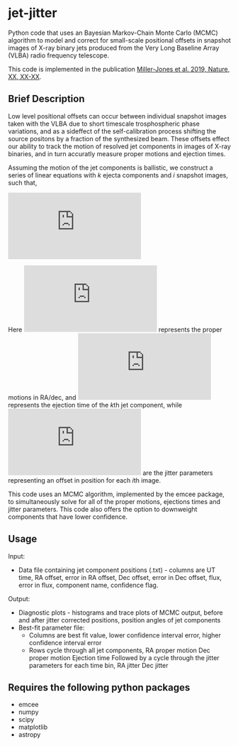 # jet-jitter
Python code that uses an Bayesian Markov-Chain Monte Carlo (MCMC) algorithm to model and correct for small-scale positional offsets in snapshot images of X-ray binary jets produced from the Very Long Baseline Array (VLBA) radio frequency telescope.

This code is implemented in the publication [Miller-Jones et al. 2019, Nature, XX, XX-XX]().

## Brief Description
Low level positional offsets can occur between individual snapshot images taken with the VLBA due to short timescale trosphospheric phase variations, and as a sideffect of the self-calibration process shifting the source positons by a fraction of the synthesized beam. These offsets effect our ability to track the motion of resolved jet components in images of X-ray binaries, and in turn accuratly measure proper motions and ejection times.

Assuming the motion of the jet components is ballistic, we construct a series of linear equations with *k* ejecta components and *i* snapshot images, such that,

![equation](https://latex.codecogs.com/gif.latex?%5Cbegin%7Balign%7D%5Cnonumber%20%7B%5Crm%20RA%7D_%7Bik%7D%26%3D%5Cmu_%7B%7B%5Crm%20ra%7D%2Ck%7D%28t_i-t_%7B%7B%5Crm%20ej%7D%2Ck%7D%29&plus;J_%7B%7B%5Crm%20ra%7D%2Ci%7D%2C%5C%5C%5Cnonumber%20%26%5C%2C%5C%2C%5C%2C%5C%2C%5C%2C%5C%2C%5C%2C%5C%2C%5C%2C%5C%2C%5C%2C%5C%2C%5C%2C%5C%2C%5C%2C%5C%2C%5C%2C%5C%2C%5C%2C%5C%2C%7B%5Crm%20and%7D%5C%5C%5Cnonumber%20%7B%5Crm%20Dec%7D_%7Bik%7D%26%3D%5Cmu_%7B%7B%5Crm%20dec%7D%2Ck%7D%28t_i-t_%7B%7B%5Crm%20ej%7D%2Ck%7D%29&plus;J_%7B%7B%5Crm%20dec%7D%2Ci%7D.%5C%5C%5Cnonumber%20%5Cend%7Balign%7D)

Here ![equation](https://latex.codecogs.com/gif.latex?%5Cmu_%7B%7B%5Crm%20ra/dec%7D%2Ck%7D) represents the proper motions in RA/dec, and ![equation](https://latex.codecogs.com/gif.latex?t_%7B%7B%5Crm%20ej%7D%2Ck%7D) represents the ejection time of the *k*th jet component, while ![equation](https://latex.codecogs.com/gif.latex?J_%7B%7B%5Crm%20ra/dec%7D%2Ci%7D) are the jitter parameters representing an offset in position for each *i*th image.

This code uses an MCMC algorithm, implemented by the emcee package, to simultaneously solve for all of the proper motions, ejections times and jitter parameters. This code also offers the option to downweight components that have lower confidence.

## Usage
Input: 
* Data file containing jet component positions (.txt) - columns are UT time, RA offset, error in RA offset, Dec offset, error in Dec offset, flux, error in flux, component name, confidence flag.

Output:
* Diagnostic plots - histograms and trace plots of MCMC output, before and after jitter corrected positions, position angles of jet components
* Best-fit parameter file:
  * Columns are best fit value, lower confidence interval error, higher confidence interval error
  * Rows cycle through all jet components,
      RA proper motion
      Dec proper motion
      Ejection time
    Followed by a cycle through the jitter parameters for each time bin,
      RA jitter
      Dec jitter

## Requires the following python packages
* emcee
* numpy
* scipy
* matplotlib
* astropy
